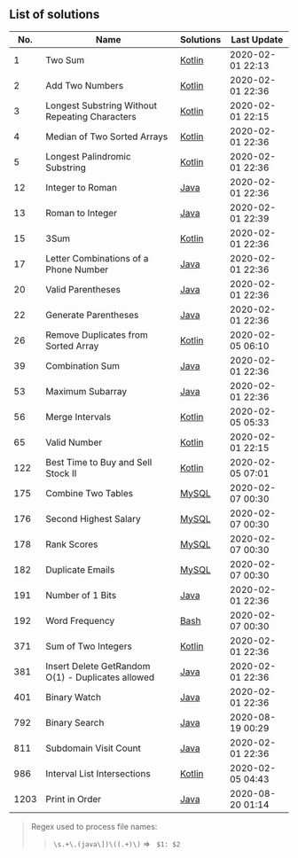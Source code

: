 ## List of solutions

<!-- table of solutions -->
| No.  |                        Name                       |       Solutions       |   Last Update    |
|------|---------------------------------------------------|-----------------------|------------------|
| 1    | Two Sum                                           | [Kotlin][#1 kotlin]   | 2020-02-01 22:13 |
| 2    | Add Two Numbers                                   | [Kotlin][#2 kotlin]   | 2020-02-01 22:36 |
| 3    | Longest Substring Without Repeating Characters    | [Kotlin][#3 kotlin]   | 2020-02-01 22:15 |
| 4    | Median of Two Sorted Arrays                       | [Kotlin][#4 kotlin]   | 2020-02-01 22:36 |
| 5    | Longest Palindromic Substring                     | [Kotlin][#5 kotlin]   | 2020-02-01 22:36 |
| 12   | Integer to Roman                                  | [Java][#12 java]      | 2020-02-01 22:36 |
| 13   | Roman to Integer                                  | [Java][#13 java]      | 2020-02-01 22:39 |
| 15   | 3Sum                                              | [Kotlin][#15 kotlin]  | 2020-02-01 22:36 |
| 17   | Letter Combinations of a Phone Number             | [Java][#17 java]      | 2020-02-01 22:36 |
| 20   | Valid Parentheses                                 | [Java][#20 java]      | 2020-02-01 22:36 |
| 22   | Generate Parentheses                              | [Java][#22 java]      | 2020-02-01 22:36 |
| 26   | Remove Duplicates from Sorted Array               | [Kotlin][#26 kotlin]  | 2020-02-05 06:10 |
| 39   | Combination Sum                                   | [Java][#39 java]      | 2020-02-01 22:36 |
| 53   | Maximum Subarray                                  | [Java][#53 java]      | 2020-02-01 22:36 |
| 56   | Merge Intervals                                   | [Kotlin][#56 kotlin]  | 2020-02-05 05:33 |
| 65   | Valid Number                                      | [Kotlin][#65 kotlin]  | 2020-02-01 22:15 |
| 122  | Best Time to Buy and Sell Stock II                | [Kotlin][#122 kotlin] | 2020-02-05 07:01 |
| 175  | Combine Two Tables                                | [MySQL][#175 mysql]   | 2020-02-07 00:30 |
| 176  | Second Highest Salary                             | [MySQL][#176 mysql]   | 2020-02-07 00:30 |
| 178  | Rank Scores                                       | [MySQL][#178 mysql]   | 2020-02-07 00:30 |
| 182  | Duplicate Emails                                  | [MySQL][#182 mysql]   | 2020-02-07 00:30 |
| 191  | Number of 1 Bits                                  | [Java][#191 java]     | 2020-02-01 22:36 |
| 192  | Word Frequency                                    | [Bash][#192 bash]     | 2020-02-07 00:30 |
| 371  | Sum of Two Integers                               | [Kotlin][#371 kotlin] | 2020-02-01 22:36 |
| 381  | Insert Delete GetRandom O(1) - Duplicates allowed | [Java][#381 java]     | 2020-02-01 22:36 |
| 401  | Binary Watch                                      | [Java][#401 java]     | 2020-02-01 22:36 |
| 792  | Binary Search                                     | [Java][#792 java]     | 2020-08-19 00:29 |
| 811  | Subdomain Visit Count                             | [Java][#811 java]     | 2020-02-01 22:36 |
| 986  | Interval List Intersections                       | [Kotlin][#986 kotlin] | 2020-02-05 04:43 |
| 1203 | Print in Order                                    | [Java][#1203 java]    | 2020-08-20 01:14 |

[#1 kotlin]: src/main/kotlin/%231%20Two%20Sum.kt
[#2 kotlin]: src/main/kotlin/%232%20Add%20Two%20Numbers.kt
[#3 kotlin]: src/main/kotlin/%233%20Longest%20Substring%20Without%20Repeating%20Characters.kt
[#4 kotlin]: src/main/kotlin/%234%20Median%20of%20Two%20Sorted%20Arrays.kt
[#5 kotlin]: src/main/kotlin/%235%20Longest%20Palindromic%20Substring.kt
[#15 kotlin]: src/main/kotlin/%2315%203Sum.kt
[#26 kotlin]: src/main/kotlin/%2326%20Remove%20Duplicates%20from%20Sorted%20Array.kt
[#56 kotlin]: src/main/kotlin/%2356%20Merge%20Intervals.kt
[#65 kotlin]: src/main/kotlin/%2365%20Valid%20Number.kt
[#122 kotlin]: src/main/kotlin/%23122%20Best%20Time%20to%20Buy%20and%20Sell%20Stock%20II.kt
[#371 kotlin]: src/main/kotlin/%23371%20Sum%20of%20Two%20Integers.kt
[#986 kotlin]: src/main/kotlin/%23986%20Interval%20List%20Intersections.kt
[#12 java]: src/main/java/%2312%20Integer%20to%20Roman.java
[#13 java]: src/main/java/%2313%20Roman%20to%20Integer%20.java
[#17 java]: src/main/java/%2317%20Letter%20Combinations%20of%20a%20Phone%20Number.java
[#20 java]: src/main/java/%2320%20Valid%20Parentheses.java
[#22 java]: src/main/java/%2322%20Generate%20Parentheses.java
[#39 java]: src/main/java/%2339%20Combination%20Sum.java
[#53 java]: src/main/java/%2353%20Maximum%20Subarray.java
[#191 java]: src/main/java/%23191%20Number%20of%201%20Bits.java
[#381 java]: src/main/java/%23381%20Insert%20Delete%20GetRandom%20O%281%29%20-%20Duplicates%20allowed.java
[#401 java]: src/main/java/%23401%20Binary%20Watch.java
[#792 java]: src/main/java/%23792%20Binary%20Search.java
[#811 java]: src/main/java/%23811%20Subdomain%20Visit%20Count.java
[#1203 java]: src/main/java/%231203%20Print%20in%20Order.java
[#175 mysql]: src/main/mysql/%23175%20Combine%20Two%20Tables.sql
[#176 mysql]: src/main/mysql/%23176%20Second%20Highest%20Salary.sql
[#178 mysql]: src/main/mysql/%23178%20Rank%20Scores.sql
[#182 mysql]: src/main/mysql/%23182%20Duplicate%20Emails.sql
[#192 bash]: src/main/bash/%23192%20Word%20Frequency.sh
<!-- end of table of solutions -->


> Regex used to process file names:
> > `\s.+\.(java\])\((.+)\)` => ` $1: $2`

